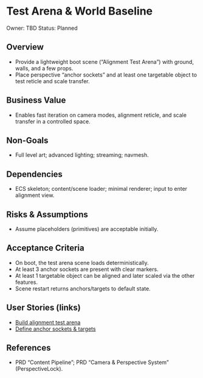 # Test Arena & World Baseline

Owner: TBD
Status: Planned

## Overview

- Provide a lightweight boot scene (“Alignment Test Arena”) with ground, walls, and a few props.
- Place perspective “anchor sockets” and at least one targetable object to test reticle and scale transfer.

## Business Value

- Enables fast iteration on camera modes, alignment reticle, and scale transfer in a controlled space.

## Non-Goals

- Full level art; advanced lighting; streaming; navmesh.

## Dependencies

- ECS skeleton; content/scene loader; minimal renderer; input to enter alignment view.

## Risks & Assumptions

- Assume placeholders (primitives) are acceptable initially.

## Acceptance Criteria

- On boot, the test arena scene loads deterministically.
- At least 3 anchor sockets are present with clear markers.
- At least 1 targetable object can be aligned and later scaled via the other features.
- Scene restart returns anchors/targets to default state.

## User Stories (links)

- [Build alignment test arena](./stories/build-alignment-test-arena/story.md)
- [Define anchor sockets & targets](./stories/anchor-socket-targets/story.md)

## References

- PRD “Content Pipeline”; PRD “Camera & Perspective System” (PerspectiveLock).

